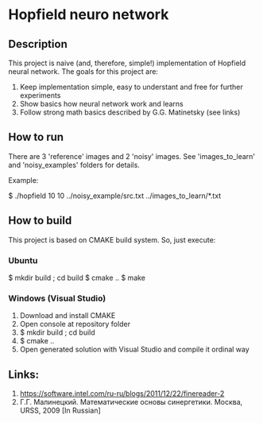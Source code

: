 # Hopfield neuro network

## Description

This project is naive (and, therefore, simple!) implementation of Hopfield neural network.
The goals for this project are:

1. Keep implementation simple, easy to understant and free for further experiments
2. Show basics how neural network work and learns
3. Follow strong math basics described by G.G. Matinetsky (see links)

## How to run

There are 3 'reference' images and 2 'noisy' images. See 'images_to_learn' and 'noisy_examples' folders for details.

Example:

$ ./hopfield 10 10 ../noisy_example/src.txt ../images_to_learn/*.txt

## How to build

This project is based on CMAKE build system. So, just execute:

### Ubuntu

$ mkdir build ; cd build
$ cmake ..
$ make

### Windows (Visual Studio)

1. Download and install CMAKE
2. Open console at repository folder
3. $ mkdir build ; cd build
4. $ cmake ..
5. Open generated solution with Visual Studio and compile it ordinal way

## Links:

1. https://software.intel.com/ru-ru/blogs/2011/12/22/finereader-2
2. Г.Г. Малинецкий. Математические основы синергетики. Москва, URSS, 2009 [In Russian]
